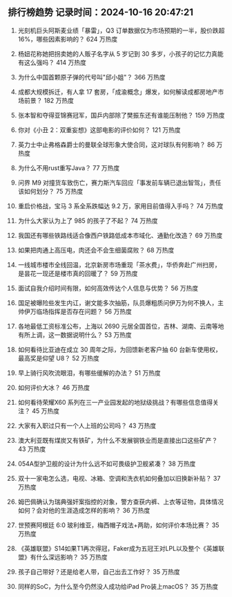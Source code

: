 
## 排行榜趋势 记录时间：2024-10-16 20:47:21
  
  1. 光刻机巨头阿斯麦业绩「暴雷」，Q3 订单数据仅为市场预期的一半，股价跌超 16%，哪些因素影响的？ 624 万热度
    
  2. 杨妞花称她把拐卖她的人贩子名字从 5 岁记到 30 多岁，小孩子的记忆力真能有这么强吗？ 414 万热度
    
  3. 为什么中国首颗原子弹的代号叫"邱小姐"？ 366 万热度
    
  4. 成都大规模拆迁，有人拿 17 套房，「成渝概念」爆发，如何解读成都房地产市场前景？ 182 万热度
    
  5. 张本智和夺得亚锦赛冠军，国乒内部除了樊振东还有谁能压制他？ 159 万热度
    
  6. 你对《小丑 2：双重妄想》这部电影的评价如何？ 121 万热度
    
  7. 英力士中止弗格森爵士的曼联全球形象大使合同，这对球队有何影响？ 86 万热度
    
  8. 为什么不用rust重写Java？ 77 万热度
    
  9. 问界 M9 对撞货车致伤亡，赛力斯汽车回应「事发前车辆已退出智驾」，责任该如何划分？ 75 万热度
    
  10. 重启价格战，宝马 3 系全系跌幅达 9.2 万，家用目前值得入手吗？ 74 万热度
    
  11. 为什么大家认为上了 985 的孩子了不起？ 74 万热度
    
  12. 我国还有哪些铁路线适合像西户铁路低成本市域化、通勤化改造？ 69 万热度
    
  13. 如果把肉通上高压电，肉还会不会生细菌腐败？ 68 万热度
    
  14. 一线城市楼市全线回温，北京新房市场重现「茶水费」，华侨奔赴广州扫房，是昙花一现还是楼市真的回暖了？ 59 万热度
    
  15. 面试自我介绍时间有限，如何高效传达个人信息与优势？ 56 万热度
    
  16. 国足被曝险些发生内讧，谢文能多次抽筋，队员爆粗质问伊万为何不换人，主帅伊万临场指挥是否存在问题？ 56 万热度
    
  17. 各地最低工资标准公布，上海以 2690 元居全国首位，吉林、湖南、云南等地有所上调，这一数据说明什么？ 53 万热度
    
  18. 如何看待比亚迪在成立 30 周年之际，为回馈新老客户抽 60 台新车使用权，最高奖是仰望 U8？ 52 万热度
    
  19. 早上骑行风吹流眼泪，有哪些缓解的办法？ 51 万热度
    
  20. 如何评价大冰？ 46 万热度
    
  21. 如何看待荣耀X60 系列在三一产业园发起的地狱级挑战？有哪些信息值得关注？ 45 万热度
    
  22. 大家有入职过只有一个人上班的公司吗？ 43 万热度
    
  23. 澳大利亚既有煤炭又有铁矿，为什么不发展钢铁业而是直接出口这些矿产？ 43 万热度
    
  24. 054A型护卫舰的设计为什么远不如可畏级护卫舰紧凑？ 38 万热度
    
  25. 双十一家电怎么选，电视、冰箱、空调和洗衣机如何叠加以旧换新补贴？ 37 万热度
    
  26. 姆巴佩确认为瑞典强奸案指控的对象，警方查获内裤、上衣等证物，具体情况如何？会对他的生涯造成怎样的影响？ 36 万热度
    
  27. 世预赛阿根廷 6:0 玻利维亚，梅西帽子戏法+两助，如何评价本场比赛？ 35 万热度
    
  28. 《英雄联盟》S14如果T1再次得冠，Faker成为五冠王对LPL以及整个《英雄联盟》有什么深远影响？ 35 万热度
    
  29. 孩子自己带好？还是给老人带，自己出去工作好？ 35 万热度
    
  30. 同样的SoC，为什么至今仍然没人成功给iPad Pro装上macOS？ 35 万热度
    